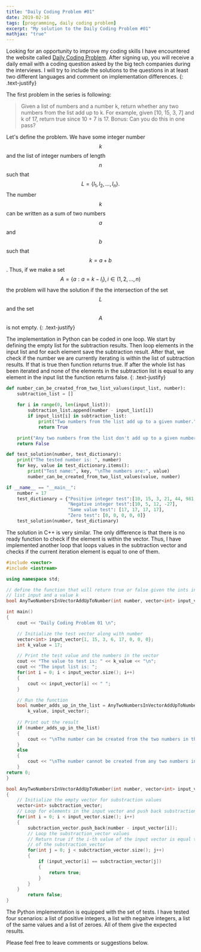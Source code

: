```yaml
---
title: "Daily Coding Problem #01"
date: 2019-02-16
tags: [programming, daily coding problem]
excerpt: "My solution to the Daily Coding Problem #01"
mathjax: "true"
---
```


Looking for an opportunity to improve my coding skills I have encountered the website called [Daily Coding Problem](https://www.dailycodingproblem.com/). After signing up, you will receive a daily email with a coding question asked by the big tech companies during the interviews. I will try to include the solutions to the questions in at least two different languages and comment on implementation differences.
{: .text-justify}

The first problem in the series is following:
> Given a list of numbers and a number k, return whether any two numbers from the list add up to k.
> For example, given [10, 15, 3, 7] and k of 17, return true since 10 + 7 is 17.
> Bonus: Can you do this in one pass?

Let's define the problem. We have some integer number $$k$$ and the list of integer numbers of length $$n$$ such that $$ L = \{l_1, l_2, ..., l_n \}.$$ The number $$k$$ can be written as a sum of two numbers $$a$$ and $$b$$ such that $$k = a + b$$. Thus, if we make a set $$A =\{a : a = k - l_i\}, i \in (1, 2, ... , n)$$ the problem will have the solution if the the intersection of the set $$L$$ and the set $$A$$ is not empty.
{: .text-justify}

The implementation in Python can be coded in one loop. We start by defining the empty list for the subtraction results. Then loop elements in the input list and for each element save the subtraction result. After that, we check if the number we are currently iterating is within the list of subtraction results. If that is true then function returns true. If after the whole list has been iterated and none of the elements in the subtraction list is equal to any element in the input list the function returns false.
{: .text-justify}

```python
def number_can_be_created_from_two_list_values(input_list, number):
    subtraction_list = []
    
    for i in range(0, len(input_list)):
        subtraction_list.append(number - input_list[i]) 
        if input_list[i] in subtraction_list:
            print("Two numbers from the list add up to a given number.")  
            return True

    print("Any two numbers from the list don't add up to a given number.")
    return False

def test_solution(number, test_dictionary):
    print("The tested number is: ", number)
    for key, value in test_dictionary.items():
        print("Test name:", key, "\nThe numbers are:", value)
        number_can_be_created_from_two_list_values(value, number)

if __name__ == "__main__":
    number = 17
    test_dictionary = {"Positive integer test":[10, 15, 3, 21, 44, 981, 7],
                       "Negative integer test":[10, 5, 12, -27],
                       "Same value test": [17, 17, 17, 17],
                       "Zero test": [0, 0, 0, 0, 0]}
    test_solution(number, test_dictionary)
```

The solution in C++ is very similar. The only difference is that there is no ready function to check if the element is within the vector. Thus, I have implemented another loop that loops values in the subtraction vector and checks if the current iteration element is equal to one of them.

```cpp
#include <vector>
#include <iostream>

using namespace std;

// define the function that will return true or false given the ints in the 
// list input and a value k
bool AnyTwoNumbersInVectorAddUpToNumber(int number, vector<int> input_vector);

int main()
{
    cout << "Daily Coding Problem 01 \n";

    // Initialize the test vector along with number  
    vector<int> input_vector{1, 15, 3, 6, 17, 0, 0, 0};
    int k_value = 17;

    // Print the test value and the numbers in the vector 
    cout << "The value to test is: " << k_value << "\n";
    cout << "The input list is: ";
    for(int i = 0; i < input_vector.size(); i++)
    {
        cout << input_vector[i] << " ";
    }

    // Run the function
    bool number_adds_up_in_the_list = AnyTwoNumbersInVectorAddUpToNumber(
        k_value, input_vector);
    
    // Print out the result
    if (number_adds_up_in_the_list)
    {
        cout << "\nThe number can be created from the two numbers in the list\n";
    }
    else
    {
        cout << "\nThe number cannot be created from any two numbers in the list\n";
    }
return 0;
}

bool AnyTwoNumbersInVectorAddUpToNumber(int number, vector<int> input_vector)
{
    // Initialize the empty vector for substraction values
    vector<int> subctraction_vector;
    // Loop for elements in the input vector and push back substraction values
    for(int i = 0; i < input_vector.size(); i++)
    {
        subctraction_vector.push_back(number - input_vector[i]); 
        // Loop the substraction_vector values
        // Return true if the i-th value of the input vector is equal to element
        // of the substraction_vector
        for(int j = 0; j < subctraction_vector.size(); j++)
        {
            if (input_vector[i] == subctraction_vector[j])
            {
                return true;
            }
        }    
    }
        return false;
}
```

The Python implementation is equipped with the set of tests. I have tested four scenarios: a list of positive integers, a list with negaitve integers, a list of the same values and a list of zeroes. All of them give the expected results.

Please feel free to leave comments or suggestions below. 